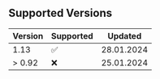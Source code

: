 ## Supported Versions

| Version | Supported          | Updated          |
| ------- | ------------------ | ---------------- |
| 1.13    | :white_check_mark: | 28.01.2024       |
| > 0.92  | ❌                 | 25.01.2024       |
